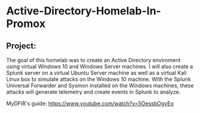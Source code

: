 # Active-Directory-Homelab-In-Promox

## Project:
The goal of this homelab was to create an Active Directory enviroment using virtual Windows 10 and Windows Server machines. I will also create a Splunk server on a virtual Ubuntu Server machine as well as a virtual Kali Linux box to simulate attacks on the Windows 10 machine. With the Splunk Universal Forwarder and Sysmon installed on the Windows machines, these attacks will generate telemetry and create events in Splunk to analyze.  

MyDFIR's guide: https://www.youtube.com/watch?v=5OessbOgyEo
